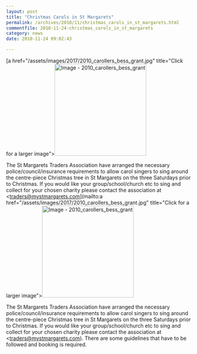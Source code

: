 ```yaml
---
layout: post
title: "Christmas Carols in St Margarets"
permalink: /archives/2010/11/christmas_carols_in_st_margarets.html
commentfile: 2010-11-24-christmas_carols_in_st_margarets
category: news
date: 2010-11-24 09:02:43

---
```


[a href="/assets/images/2017/2010_carollers_bess_grant.jpg" title="Click for a larger image"><img src="/assets/images/2017/2010_carollers_bess_grant-thumb.jpg" width="250" alt="Image - 2010_carollers_bess_grant"  class="photo right"/></a>

The St Margarets Traders Association have arranged the necessary police/council/insurance requirements to allow carol singers to sing around the centre-piece Christmas tree in St Margarets on the three Saturdays prior to Christmas. If you would like your group/school/church etc to sing and collect for your chosen charity please contact the association at <traders@mystmargarets.com](mailto:a href="/assets/images/2017/2010_carollers_bess_grant.jpg" title="Click for a larger image"><img src="/assets/images/2017/2010_carollers_bess_grant-thumb.jpg" width="250" alt="Image - 2010_carollers_bess_grant"  class="photo right"/></a>

The St Margarets Traders Association have arranged the necessary police/council/insurance requirements to allow carol singers to sing around the centre-piece Christmas tree in St Margarets on the three Saturdays prior to Christmas. If you would like your group/school/church etc to sing and collect for your chosen charity please contact the association at <traders@mystmargarets.com). There are some guidelines that have to be followed and booking is required.
